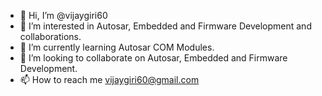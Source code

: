 - 👋 Hi, I’m @vijaygiri60
- 👀 I’m interested in Autosar, Embedded and Firmware Development and collaborations.
- 🌱 I’m currently learning Autosar COM Modules.
- 💞️ I’m looking to collaborate on Autosar, Embedded and Firmware Development.
- 📫 How to reach me vijaygiri60@gmail.com

<!---
vijaygiri60/vijaygiri60 is a ✨ special ✨ repository because its `README.md` (this file) appears on your GitHub profile.
You can click the Preview link to take a look at your changes.
--->
